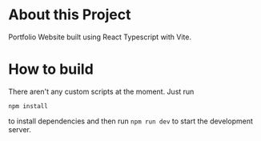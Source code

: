 # About this Project

Portfolio Website built using React Typescript with Vite.

# How to build

There aren't any custom scripts at the moment. Just run

```
npm install
```

to install dependencies and then run `npm run dev` to start the development server.
